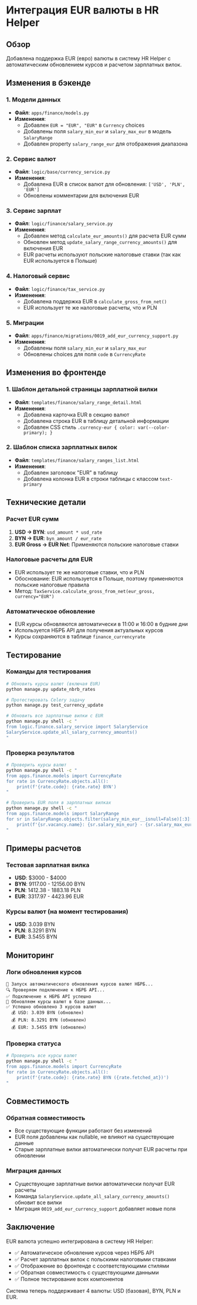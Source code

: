 # Интеграция EUR валюты в HR Helper

## Обзор

Добавлена поддержка EUR (евро) валюты в систему HR Helper с автоматическим обновлением курсов и расчетом зарплатных вилок.

## Изменения в бэкенде

### 1. Модели данных
- **Файл**: `apps/finance/models.py`
- **Изменения**:
  - Добавлен `EUR = "EUR", "EUR"` в `Currency` choices
  - Добавлены поля `salary_min_eur` и `salary_max_eur` в модель `SalaryRange`
  - Добавлен property `salary_range_eur` для отображения диапазона

### 2. Сервис валют
- **Файл**: `logic/base/currency_service.py`
- **Изменения**:
  - Добавлена EUR в список валют для обновления: `['USD', 'PLN', 'EUR']`
  - Обновлены комментарии для включения EUR

### 3. Сервис зарплат
- **Файл**: `logic/finance/salary_service.py`
- **Изменения**:
  - Добавлен метод `calculate_eur_amounts()` для расчета EUR сумм
  - Обновлен метод `update_salary_range_currency_amounts()` для включения EUR
  - EUR расчеты используют польские налоговые ставки (так как EUR используется в Польше)

### 4. Налоговый сервис
- **Файл**: `logic/finance/tax_service.py`
- **Изменения**:
  - Добавлена поддержка EUR в `calculate_gross_from_net()`
  - EUR использует те же налоговые расчеты, что и PLN

### 5. Миграции
- **Файл**: `apps/finance/migrations/0019_add_eur_currency_support.py`
- **Изменения**:
  - Добавлены поля `salary_min_eur` и `salary_max_eur`
  - Обновлены choices для поля `code` в `CurrencyRate`

## Изменения во фронтенде

### 1. Шаблон детальной страницы зарплатной вилки
- **Файл**: `templates/finance/salary_range_detail.html`
- **Изменения**:
  - Добавлена карточка EUR в секцию валют
  - Добавлена строка EUR в таблицу детальной информации
  - Добавлен CSS стиль `.currency-eur { color: var(--color-primary); }`

### 2. Шаблон списка зарплатных вилок
- **Файл**: `templates/finance/salary_ranges_list.html`
- **Изменения**:
  - Добавлен заголовок "EUR" в таблицу
  - Добавлена колонка EUR в строки таблицы с классом `text-primary`

## Технические детали

### Расчет EUR сумм
1. **USD → BYN**: `usd_amount * usd_rate`
2. **BYN → EUR**: `byn_amount / eur_rate`
3. **EUR Gross → EUR Net**: Применяются польские налоговые ставки

### Налоговые расчеты для EUR
- EUR использует те же налоговые ставки, что и PLN
- Обоснование: EUR используется в Польше, поэтому применяются польские налоговые правила
- Метод: `TaxService.calculate_gross_from_net(eur_gross, currency="EUR")`

### Автоматическое обновление
- EUR курсы обновляются автоматически в 11:00 и 16:00 в будние дни
- Используется НБРБ API для получения актуальных курсов
- Курсы сохраняются в таблице `finance_currencyrate`

## Тестирование

### Команды для тестирования
```bash
# Обновить курсы валют (включая EUR)
python manage.py update_nbrb_rates

# Протестировать Celery задачу
python manage.py test_currency_update

# Обновить все зарплатные вилки с EUR
python manage.py shell -c "
from logic.finance.salary_service import SalaryService
SalaryService.update_all_salary_currency_amounts()
"
```

### Проверка результатов
```bash
# Проверить курсы валют
python manage.py shell -c "
from apps.finance.models import CurrencyRate
for rate in CurrencyRate.objects.all():
    print(f'{rate.code}: {rate.rate} BYN')
"

# Проверить EUR поля в зарплатных вилках
python manage.py shell -c "
from apps.finance.models import SalaryRange
for sr in SalaryRange.objects.filter(salary_min_eur__isnull=False)[:3]:
    print(f'{sr.vacancy.name}: {sr.salary_min_eur} - {sr.salary_max_eur} EUR')
"
```

## Примеры расчетов

### Тестовая зарплатная вилка
- **USD**: $3000 - $4000
- **BYN**: 9117.00 - 12156.00 BYN
- **PLN**: 1412.38 - 1883.18 PLN
- **EUR**: 3317.97 - 4423.96 EUR

### Курсы валют (на момент тестирования)
- **USD**: 3.039 BYN
- **PLN**: 8.3291 BYN
- **EUR**: 3.5455 BYN

## Мониторинг

### Логи обновления курсов
```
🔄 Запуск автоматического обновления курсов валют НБРБ...
🔍 Проверяем подключение к НБРБ API...
✅ Подключение к НБРБ API успешно
💱 Обновляем курсы валют в базе данных...
✅ Успешно обновлено 3 курсов валют
  💰 USD: 3.039 BYN (обновлен)
  💰 PLN: 8.3291 BYN (обновлен)
  💰 EUR: 3.5455 BYN (обновлен)
```

### Проверка статуса
```bash
# Проверить все курсы валют
python manage.py shell -c "
from apps.finance.models import CurrencyRate
for rate in CurrencyRate.objects.all():
    print(f'{rate.code}: {rate.rate} BYN ({rate.fetched_at})')
"
```

## Совместимость

### Обратная совместимость
- Все существующие функции работают без изменений
- EUR поля добавлены как nullable, не влияют на существующие данные
- Старые зарплатные вилки автоматически получат EUR расчеты при обновлении

### Миграция данных
- Существующие зарплатные вилки автоматически получат EUR расчеты
- Команда `SalaryService.update_all_salary_currency_amounts()` обновит все вилки
- Миграция `0019_add_eur_currency_support` добавляет новые поля

## Заключение

EUR валюта успешно интегрирована в систему HR Helper:
- ✅ Автоматическое обновление курсов через НБРБ API
- ✅ Расчет зарплатных вилок с польскими налоговыми ставками
- ✅ Отображение во фронтенде с соответствующими стилями
- ✅ Обратная совместимость с существующими данными
- ✅ Полное тестирование всех компонентов

Система теперь поддерживает 4 валюты: USD (базовая), BYN, PLN и EUR.
